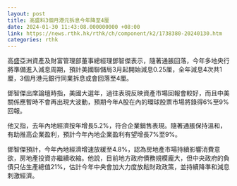 ```yaml
---
layout: post
title: 高盛料3個月港元拆息今年降至4厘
date: 2024-01-30 11:43:08.000000000 +08:00
link: https://news.rthk.hk/rthk/ch/component/k2/1738380-20240130.htm
categories: rthk
---
```


高盛亞洲資產及財富管理部董事總經理鄧智傑表示，隨著通脹回落，今年多地央行將準備進入減息周期，預計美國聯儲局3月起開始減息0.25厘，全年減息4次共1厘，3個月港元銀行同業拆息或會回落至4厘。

鄧智傑出席論壇時指，美國大選年，過往表現反映資產市場回報會較好，而且中美關係應暫時不會再出現大波動，預期今年A股在內的環球股票市場將錄得6%至9%回報。

他又指，去年內地經濟按年增長5.2%，符合企業銷售表現。隨著通脹保持溫和，有助推高企業盈利，預計今年內地企業盈利有望增長7%至9%。

鄧智傑預計，今年內地經濟增速放緩至4.8%，認為房地產市場持續影響消費意欲，房地產投資亦繼續收縮。他說，目前地方政府債務規模龐大，但中央政府的負債只佔生產總值21%，估計今年中央會加大力度放鬆財政政策，並持續降準和減息刺激經濟。
